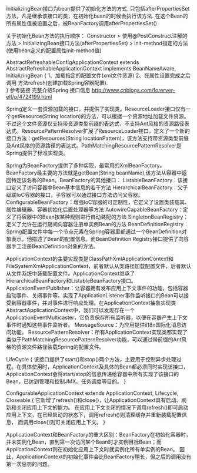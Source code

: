 InitializingBean接口为bean提供了初始化方法的方式.
只包括afterPropertiesSet方法，凡是继承该接口的类，在初始化bean的时候会执行该方法.
在这个Bean的所有属性值被设置之后，被BeanFactory调用afterPropertiesSet()

关于初始化Bean方法的执行顺序：
Constructor >    使用@PostConstruct注解的方法   > InitializingBean接口方法(afterPropertiesSet)     > init-method指定的方法(使用bean定义的配置属性init-method值)


AbstractRefreshableConfigApplicationContext extends AbstractRefreshableApplicationContext
  implements BeanNameAware, InitializingBean
{
    1、加载指定的配置文件(xml文件资源)
    2、在属性设置完成之后调用 方法refresh(创建加载Spring容器配置).                                          		 		 
}
参考链接 完整介绍Spring 接口信息
http://www.cnblogs.com/forerver-elf/p/4724199.html 

Spring定义一套资源加载的接口，并提供了实现类。ResourceLoader接口仅有一个getResource(String location)的方法，可以根据一个资源地址加载文件资源。
不过这个文件资源仅支持带资源类型前缀的表达式，不支持Ant风格的资源路径表达式。ResourcePatternResolver扩展了ResourceLoader接口，定义了一个新的接口方法：getResources(String locationPattern)，该方法支持带资源类型前缀及Ant风格的资源路径的表达式。PathMatchingResourcePatternResolver是Spring提供了标准实现类。 

Spring为BeanFactory提供了多种实现，最常用的XmlBeanFactory。 
BeanFactory最主要的方法就是getBean(String beanName),该方法从容器中返回特定该名称的Bean。BeanFactory的其他接口： 
ListableBeanFactory：该接口定义了访问容器中Bean基本信息的若干方法 
HierarchicalBeanFactory：父子级联IoC容器的接口，子容器可以通过接口方法访问父容器。 
ConfigurableBeanFactory：增强IoC容器的可定制性，它定义了设置类装载其、属性编辑器、容器初始化后置处理器等方法 
AutowireCapableBeanFactory：定义了将容器中的Bean按某种规则进行自动装配的方法 
SingletonBeanRegistry：定义了允许在运行期间向容器注册单实例Bean的方法 
BeanDefinitionRegistry：Spring配置文件中每一个<bean>节点元素在Spring容器里都通过一个BeanDefinition对象表示，他描述了Bean的配置信息。而BeanDefinition Registry接口提供了向容器手工注册BeanDefinition对象的方法。 

ApplicationContext的主要实现类是ClassPathXmlApplicationContext和FileSystemXmlApplicationContext，前者默认从类路径加载配置文件，后者默认从文件系统中装载配置文件。ApplicationContext继承了HierarchicalBeanFactory和ListableBeanFactory接口。 
ApplicationEventPublisher：让容器拥有发布应用上下文事件的功能，包括容器启动事件、关闭事件等。实现了ApplicationListener事件监听接口的Bean可以接受到容器事件，并对事件进行响应处理。在ApplicationContext抽象实现类AbstractApplicationContext中，我们可以发现存在一个ApplicationEventMulticaster，它负责保存所有监听器，以便在容器产生上下文事件时通知这些事件监听者。 
MessageSource：为应用提供il18n国际化消息访问功能。 
ResourcePatternResolver：所有ApplicationContext实现类都实现了类似于PathMatchingResourcePatternResolver功能，可以通过带前缀的Ant风格的资源文件路径装载Spring的配置文件。 

LifeCycle
{
    该接口提供了start()和stop()两个方法，主要用于控制异步处理过程。在具体使用时，ApplicationContext及具体的Bean都必须同时实现该接口，
    ApplicationContext会将start/stop的信息传递给容器中所有实现了该接口的Bean，已达到管理和控制JMX、任务调度等目的。 
}


ConfigurableApplicationContext extends ApplicationContext, Lifecycle, Closeable 
{
    它新增了refresh()和close()，让ApplicationContext具有启动、刷新和关闭应用上下文的能力。
    在应用上下文关闭的情况下调用refresh()即可启动应用上下文，在已经启动的状态下，调用refresh()则清理缓存并重新装载配置信息，
    而调用close()则可关闭应用上下文。 
}

ApplicationContext和BeanFactory的重大区别：BeanFactory在初始化容器时，并未实例化Bean，直到第一次访问某个Bean时才实例目标Bean；而ApplicationContext则在初始化应用上下文时就实例化所有单实例的Bean。
因此，ApplicationContext的初始化事件会比BeanFactory稍长，但之后的调用没有第一次惩罚的问题。 